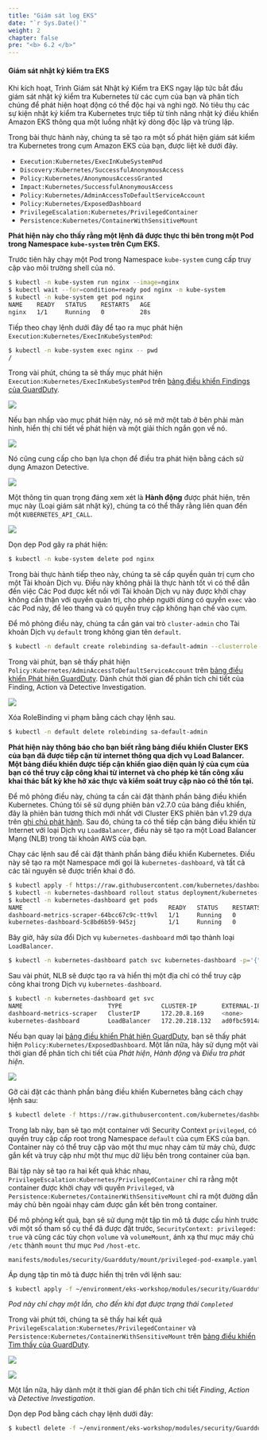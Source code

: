 ```yaml
---
title: "Giám sát log EKS"
date: "`r Sys.Date()`"
weight: 2
chapter: false
pre: "<b> 6.2 </b>"
---
```


#### Giám sát nhật ký kiểm tra EKS

Khi kích hoạt, Trình Giám sát Nhật ký Kiểm tra EKS ngay lập tức bắt đầu giám sát nhật ký kiểm tra Kubernetes từ các cụm của bạn và phân tích chúng để phát hiện hoạt động có thể độc hại và nghi ngờ. Nó tiêu thụ các sự kiện nhật ký kiểm tra Kubernetes trực tiếp từ tính năng nhật ký điều khiển Amazon EKS thông qua một luồng nhật ký dòng độc lập và trùng lặp.

Trong bài thực hành này, chúng ta sẽ tạo ra một số phát hiện giám sát kiểm tra Kubernetes trong cụm Amazon EKS của bạn, được liệt kê dưới đây.

- `Execution:Kubernetes/ExecInKubeSystemPod`
- `Discovery:Kubernetes/SuccessfulAnonymousAccess`
- `Policy:Kubernetes/AnonymousAccessGranted`
- `Impact:Kubernetes/SuccessfulAnonymousAccess`
- `Policy:Kubernetes/AdminAccessToDefaultServiceAccount`
- `Policy:Kubernetes/ExposedDashboard`
- `PrivilegeEscalation:Kubernetes/PrivilegedContainer`
- `Persistence:Kubernetes/ContainerWithSensitiveMount`


**Phát hiện này cho thấy rằng một lệnh đã được thực thi bên trong một Pod trong Namespace `kube-system` trên Cụm EKS.**

Trước tiên hãy chạy một Pod trong Namespace `kube-system` cung cấp truy cập vào môi trường shell của nó.

```bash
$ kubectl -n kube-system run nginx --image=nginx
$ kubectl wait --for=condition=ready pod nginx -n kube-system
$ kubectl -n kube-system get pod nginx
NAME    READY   STATUS    RESTARTS   AGE
nginx   1/1     Running   0          28s
```

Tiếp theo chạy lệnh dưới đây để tạo ra mục phát hiện `Execution:Kubernetes/ExecInKubeSystemPod`:

```bash
$ kubectl -n kube-system exec nginx -- pwd
/
```

Trong vài phút, chúng ta sẽ thấy mục phát hiện `Execution:Kubernetes/ExecInKubeSystemPod` trên [bảng điều khiển Findings của GuardDuty](https://console.aws.amazon.com/guardduty/home#/findings).

![](/images/p6/p62/6.2-1-FindingsMenu.png)

Nếu bạn nhấp vào mục phát hiện này, nó sẽ mở một tab ở bên phải màn hình, hiển thị chi tiết về phát hiện và một giải thích ngắn gọn về nó.

![](/images/p6/p62/6.2-2-FindingDetails.png)

Nó cũng cung cấp cho bạn lựa chọn để điều tra phát hiện bằng cách sử dụng Amazon Detective.

![](/images/p6/p62/6.2-3-DetectiveOnFinding.png)

Một thông tin quan trọng đáng xem xét là **Hành động** được phát hiện, trên mục này (Loại giám sát nhật ký), chúng ta có thể thấy rằng liên quan đến một `KUBERNETES_API_CALL`.

![](/images/p6/p62/6.2-4-Actions.png)

Dọn dẹp Pod gây ra phát hiện:

```bash
$ kubectl -n kube-system delete pod nginx
```

Trong bài thực hành tiếp theo này, chúng ta sẽ cấp quyền quản trị cụm cho một Tài khoản Dịch vụ. Điều này không phải là thực hành tốt vì có thể dẫn đến việc Các Pod được kết nối với Tài khoản Dịch vụ này được khởi chạy không cẩn thận với quyền quản trị, cho phép người dùng có quyền `exec` vào các Pod này, để leo thang và có quyền truy cập không hạn chế vào cụm.

Để mô phỏng điều này, chúng ta cần gán vai trò `cluster-admin` cho Tài khoản Dịch vụ `default` trong không gian tên `default`.

```bash
$ kubectl -n default create rolebinding sa-default-admin --clusterrole cluster-admin --serviceaccount default:default
```

Trong vài phút, bạn sẽ thấy phát hiện `Policy:Kubernetes/AdminAccessToDefaultServiceAccount` trên [bảng điều khiển Phát hiện GuardDuty](https://console.aws.amazon.com/guardduty/home#/findings). Dành chút thời gian để phân tích chi tiết của Finding, Action và Detective Investigation.

![](/images/p6/p62/6.2-5-IAM.png)

Xóa RoleBinding vi phạm bằng cách chạy lệnh sau.

```bash
$ kubectl -n default delete rolebinding sa-default-admin 
```

**Phát hiện này thông báo cho bạn biết rằng bảng điều khiển Cluster EKS của bạn đã được tiếp cận từ internet thông qua dịch vụ Load Balancer. Một bảng điều khiển được tiếp cận khiến giao diện quản lý của cụm của bạn có thể truy cập công khai từ internet và cho phép kẻ tấn công xấu khai thác bất kỳ khe hở xác thực và kiểm soát truy cập nào có thể tồn tại.**

Để mô phỏng điều này, chúng ta cần cài đặt thành phần bảng điều khiển Kubernetes. Chúng tôi sẽ sử dụng phiên bản v2.7.0 của bảng điều khiển, đây là phiên bản tương thích mới nhất với Cluster EKS phiên bản v1.29 dựa trên [ghi chú phát hành](https://github.com/kubernetes/dashboard/releases/tag/v2.7.0).
Sau đó, chúng ta có thể tiếp cận bảng điều khiển từ Internet với loại Dịch vụ `LoadBalancer`, điều này sẽ tạo ra một Load Balancer Mạng (NLB) trong tài khoản AWS của bạn.

Chạy các lệnh sau để cài đặt thành phần bảng điều khiển Kubernetes. Điều này sẽ tạo ra một Namespace mới gọi là `kubernetes-dashboard`, và tất cả các tài nguyên sẽ được triển khai ở đó.

```bash
$ kubectl apply -f https://raw.githubusercontent.com/kubernetes/dashboard/v2.7.0/aio/deploy/recommended.yaml
$ kubectl -n kubernetes-dashboard rollout status deployment/kubernetes-dashboard
$ kubectl -n kubernetes-dashboard get pods
NAME                                         READY   STATUS    RESTARTS   AGE
dashboard-metrics-scraper-64bcc67c9c-tt9vl   1/1     Running   0          66s
kubernetes-dashboard-5c8bd6b59-945zj         1/1     Running   0          66s
```

Bây giờ, hãy sửa đổi Dịch vụ `kubernetes-dashboard` mới tạo thành loại `LoadBalancer`.

```bash
$ kubectl -n kubernetes-dashboard patch svc kubernetes-dashboard -p='{"spec": {"type": "LoadBalancer"}}'
```

Sau vài phút, NLB sẽ được tạo ra và hiển thị một địa chỉ có thể truy cập công khai trong Dịch vụ `kubernetes-dashboard`.

```bash
$ kubectl -n kubernetes-dashboard get svc
NAME                        TYPE           CLUSTER-IP       EXTERNAL-IP                                                               PORT(S)         AGE
dashboard-metrics-scraper   ClusterIP      172.20.8.169     <none>                                                                    8000/TCP        3m
kubernetes-dashboard        LoadBalancer   172.20.218.132   ad0fbc5914a2c4d1baa8dcc32101196b-2094501166.us-west-2.elb.amazonaws.com   443:32762/TCP   3m1s
```

Nếu bạn quay lại [bảng điều khiển Phát hiện GuardDuty](https://console.aws.amazon.com/guardduty/home#/findings), bạn sẽ thấy phát hiện `Policy:Kubernetes/ExposedDashboard`. Một lần nữa, hãy sử dụng một vài thời gian để phân tích chi tiết của _Phát hiện_, _Hành động_ và _Điều tra phát hiện_.

![](/images/p6/p62/6.2-6-Dashboard.png)

Gỡ cài đặt các thành phần bảng điều khiển Kubernetes bằng cách chạy lệnh sau:

```bash
$ kubectl delete -f https://raw.githubusercontent.com/kubernetes/dashboard/v2.7.0/aio/deploy/recommended.yaml
```

Trong lab này, bạn sẽ tạo một container với Security Context `privileged`, có quyền truy cập cấp root trong Namespace `default` của cụm EKS của bạn. Container này có thể truy cập vào một thư mục nhạy cảm từ máy chủ, được gắn kết và truy cập như một thư mục dữ liệu bên trong container của bạn.

Bài tập này sẽ tạo ra hai kết quả khác nhau, `PrivilegeEscalation:Kubernetes/PrivilegedContainer` chỉ ra rằng một container được khởi chạy với quyền `Privileged`, và `Persistence:Kubernetes/ContainerWithSensitiveMount` chỉ ra một đường dẫn máy chủ bên ngoài nhạy cảm được gắn kết bên trong container.

Để mô phỏng kết quả, bạn sẽ sử dụng một tập tin mô tả được cấu hình trước với một số tham số cụ thể đã được đặt trước, `SecurityContext: privileged: true` và cũng các tùy chọn `volume` và `volumeMount`, ánh xạ thư mục máy chủ `/etc` thành `mount` thư mục `Pod` `/host-etc`.

```file
manifests/modules/security/Guardduty/mount/privileged-pod-example.yaml
```

Áp dụng tập tin mô tả được hiển thị trên với lệnh sau:

```bash
$ kubectl apply -f ~/environment/eks-workshop/modules/security/Guardduty/mount/privileged-pod-example.yaml
```
*Pod này chỉ chạy một lần, cho đến khi đạt được trạng thái `Completed`*

Trong vài phút tới, chúng ta sẽ thấy hai kết quả `PrivilegeEscalation:Kubernetes/PrivilegedContainer` và `Persistence:Kubernetes/ContainerWithSensitiveMount` trên [bảng điều khiển Tìm thấy của GuardDuty](https://console.aws.amazon.com/guardduty/home#/findings).

![](/images/p6/p62/6.2-7-Privilege.png)

![](/images/p6/p62/6.2-8-Persistence.png)

Một lần nữa, hãy dành một ít thời gian để phân tích chi tiết _Finding_, _Action_ và _Detective Investigation_.

Dọn dẹp Pod bằng cách chạy lệnh dưới đây:

```bash
$ kubectl delete -f ~/environment/eks-workshop/modules/security/Guardduty/mount/privileged-pod-example.yaml
```